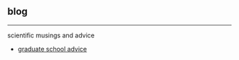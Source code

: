 ## blog
***
scientific musings and advice

* [graduate school advice](www.lucylai.com/blogs/gradapps)
